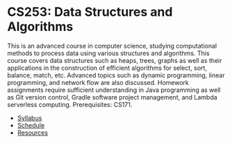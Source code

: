 # CS253: Data Structures and Algorithms

This is an advanced course in computer science, studying computational methods to process data using various structures and algorithms. This course covers data structures such as heaps, trees, graphs as well as their applications in the construction of efficient algorithms for select, sort, balance, match, etc. Advanced topics such as dynamic programming, linear programming, and network flow are also discussed. Homework assignments require sufficient understanding in Java programming as well as Git version control, Gradle software project management, and Lambda serverless computing. Prerequisites: CS171.

* [Syllabus](doc/syllabus.md)
* [Schedule](doc/schedule.md)
* [Resources](doc/resources.md)